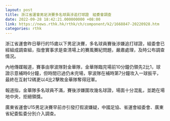 ```yaml
---
layout: post
title: 浙江省運會男足決賽多名球員涉追打球證　組委會調查
date: 2022-09-28 18:42:21.000000000 +08:00
link: https://news.rthk.hk/rthk/ch/component/k2/1668847-20220928.htm
categories: rthk
---
```


浙江省運會昨日舉行的15歲以下男足決賽，多名球員賽後涉嫌追打球證，組委會已經組成調查組，指會實事求是查清場上的賽風賽紀問題，嚴肅處理，及時公布調查情況。

內地傳媒報道，賽事由寧波隊對金華隊，金華隊臨完場前10分鐘仍領先2比1，球證示意補時6分鐘，但時間已過仍未完場，寧波隊在補時第7分鐘攻入一球扳平，最終在互射12碼更以4比2擊敗金華隊奪得冠軍。

報道指，金華隊多名球員不滿，賽後涉嫌圍攻幾名球證，場面十分混亂，並跪在場地中央，拒絕領獎。

廣東省運會U15男足決賽早前亦引發打假波嫌疑，中國足協、省運會組委會、廣東省紀委監委分別介入調查。
